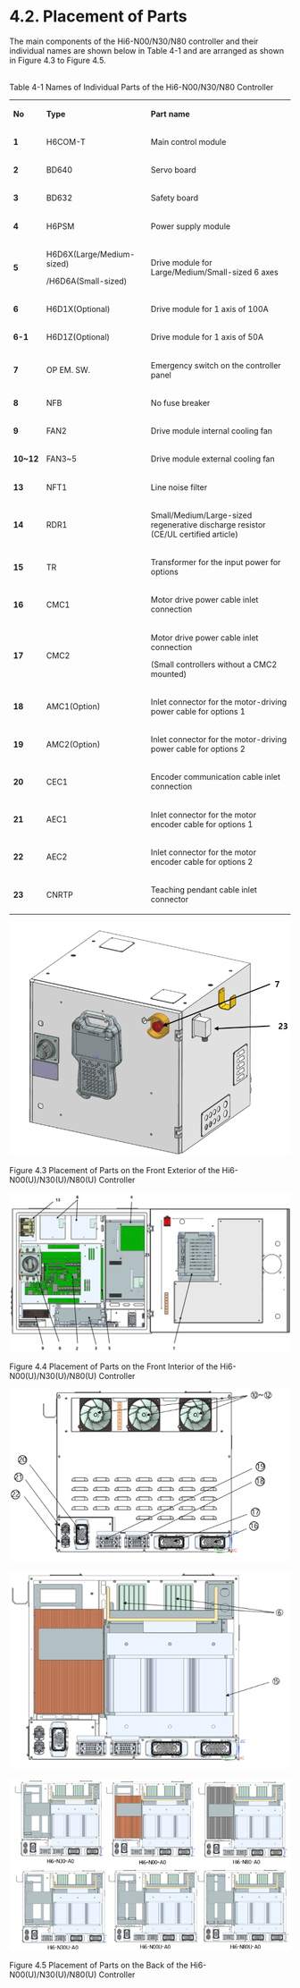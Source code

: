 ﻿# 4.2. Placement of Parts

The main components of the Hi6-N00/N30/N80 controller and their individual names are shown below in Table 4-1 and are arranged as shown in Figure 4.3 to Figure 4.5.</br></br>

Table 4-1 Names of Individual Parts of the Hi6-N00/N30/N80 Controller

<table>
<tbody>
<tr class="odd">
<td><p><strong>No</strong></p></td>
<td><p><strong>Type</strong></p></td>
<td><p><strong>Part name</strong></p></td>
</tr>
<tr class="even">
<td><p><strong>1</strong></p></td>
<td><p>H6COM-T</p></td>
<td><p>Main control module</p></td>
</tr>
<tr class="odd">
<td><p><strong>2</strong></p></td>
<td><p>BD640</p></td>
<td><p>Servo board</p></td>
</tr>
<tr class="even">
<td><p><strong>3</strong></p></td>
<td><p>BD632</p></td>
<td><p>Safety board</p></td>
</tr>
<tr class="odd">
<td><p><strong>4</strong></p></td>
<td><p>H6PSM</p></td>
<td><p>Power supply module</p></td>
</tr>
<tr class="even">
<td><p><strong>5</strong></p></td>
<td><p>H6D6X(Large/Medium-sized)</p>
<p>/H6D6A(Small-sized)</p></td>
<td><p>Drive module for Large/Medium/Small-sized 6 axes</p></td>
</tr>
<tr class="odd">
<td><p><strong>6</strong></p></td>
<td><p>H6D1X(Optional)</p></td>
<td><p>Drive module for 1 axis of 100A</p></td>
</tr>
<tr class="even">
<td><p><strong>6-1</strong></p></td>
<td><p>H6D1Z(Optional)</p></td>
<td><p>Drive module for 1 axis of 50A</p></td>
</tr>
<tr class="odd">
<td><p><strong>7</strong></p></td>
<td><p>OP EM. SW.</p></td>
<td><p>Emergency switch on the controller panel</p></td>
</tr>
<tr class="even">
<td><p><strong>8</strong></p></td>
<td><p>NFB</p></td>
<td><p>No fuse breaker</p></td>
</tr>
<tr class="odd">
<td><p><strong>9</strong></p></td>
<td><p>FAN2</p></td>
<td><p>Drive module internal cooling fan</p></td>
</tr>
<tr class="even">
<td><p><strong>10~12</strong></p></td>
<td><p>FAN3~5</p></td>
<td><p>Drive module external cooling fan</p></td>
</tr>
<tr class="odd">
<td><p><strong>13</strong></p></td>
<td><p>NFT1</p></td>
<td><p>Line noise filter</p></td>
</tr>
<tr class="even">
<td><p><strong>14</strong></p></td>
<td><p>RDR1</p></td>
<td><p>Small/Medium/Large-sized regenerative discharge resistor</br>(CE/UL certified article)</p></td>
</tr>
<tr class="odd">
<td><p><strong>15</strong></p></td>
<td><p>TR</p></td>
<td><p>Transformer for the input power for options</p></td>
</tr>
<tr class="even">
<td><p><strong>16</strong></p></td>
<td><p>CMC1</p></td>
<td><p>Motor drive power cable inlet connection</p></td>
</tr>
<tr class="odd">
<td><p><strong>17</strong></p></td>
<td><p>CMC2</p></td>
<td><p>Motor drive power cable inlet connection</p>
<p>(Small controllers without a CMC2 mounted)</p></td>
</tr>
<tr class="even">
<td><p><strong>18</strong></p></td>
<td><p>AMC1(Option)</p></td>
<td><p>Inlet connector for the motor-driving power cable
for options 1
</p></td>
</tr>
<tr class="odd">
<td><p><strong>19</strong></p></td>
<td><p>AMC2(Option)</p></td>
<td><p>Inlet connector for the motor-driving power cable
for options 2
</p></td>
</tr>
<tr class="even">
<td><p><strong>20</strong></p></td>
<td><p>CEC1</p></td>
<td><p>Encoder communication cable inlet connection</p></td>
</tr>
<tr class="odd">
<td><p><strong>21</strong></p></td>
<td><p>AEC1</p></td>
<td><p>Inlet connector for the motor encoder cable for options 1</p></td>
</tr>
<tr class="even">
<td><p><strong>22</strong></p></td>
<td><p>AEC2</p></td>
<td><p>Inlet connector for the motor encoder cable for options 2</p></td>
</tr>
<tr class="odd">
<td><p><strong>23</strong></p></td>
<td><p>CNRTP</p></td>
<td><p>Teaching pendant cable inlet connector </p></td>
</tr>
</tbody>
</table>

![](../_assets/그림_4.3_Hi6-N00(U),N30(U),N80(U)_제어기_전면_외부의_부품배치.png  )

Figure 4.3 Placement of Parts on the Front Exterior of the Hi6-N00(U)/N30(U)/N80(U) Controller

![](../_assets/그림_4.4_Hi6-N00(U),N30(U),N80(U)_제어기_전면_내부의_부품배치.png  )

Figure 4.4 Placement of Parts on the Front Interior of the Hi6-N00(U)/N30(U)/N80(U) Controller

![](../_assets/그림_4.5_Hi6-N00(U),N30(U),N80(U)_제어기_후면_부품배치-1.png  )

![](../_assets/그림_4.5_Hi6-N00(U),N30(U),N80(U)_제어기_후면_부품배치.png  )

![](../_assets/그림_4.5_Hi6-N00(U),N30(U),N80(U)_제어기_후면_부품배치-3.png  )

Figure 4.5 Placement of Parts on the Back of the Hi6-N00(U)/N30(U)/N80(U) Controller
